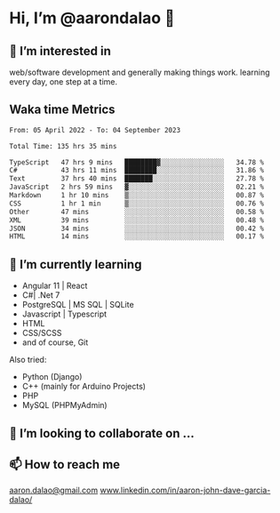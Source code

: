# __Hi, I’m @aarondalao__ 👋 
## 👀 I’m interested in 
web/software development and generally making things work.
learning every day, one step at a time. 

## Waka time Metrics
<!--START_SECTION:waka-->

```txt
From: 05 April 2022 - To: 04 September 2023

Total Time: 135 hrs 35 mins

TypeScript   47 hrs 9 mins   ████████▓░░░░░░░░░░░░░░░░   34.78 %
C#           43 hrs 11 mins  ████████░░░░░░░░░░░░░░░░░   31.86 %
Text         37 hrs 40 mins  ███████░░░░░░░░░░░░░░░░░░   27.78 %
JavaScript   2 hrs 59 mins   ▓░░░░░░░░░░░░░░░░░░░░░░░░   02.21 %
Markdown     1 hr 10 mins    ▒░░░░░░░░░░░░░░░░░░░░░░░░   00.87 %
CSS          1 hr 1 min      ▒░░░░░░░░░░░░░░░░░░░░░░░░   00.76 %
Other        47 mins         ░░░░░░░░░░░░░░░░░░░░░░░░░   00.58 %
XML          39 mins         ░░░░░░░░░░░░░░░░░░░░░░░░░   00.48 %
JSON         34 mins         ░░░░░░░░░░░░░░░░░░░░░░░░░   00.42 %
HTML         14 mins         ░░░░░░░░░░░░░░░░░░░░░░░░░   00.17 %
```

<!--END_SECTION:waka-->

## 🌱 I’m currently learning 

- Angular 11 | React 
- C#| .Net 7
- PostgreSQL | MS SQL | SQLite
- Javascript | Typescript
- HTML 
- CSS/SCSS
- and of course, Git 


Also tried:
- Python (Django)
- C++ (mainly for Arduino Projects)
- PHP
- MySQL (PHPMyAdmin)


## 💞️ I’m looking to collaborate on ...

## 📫 How to reach me 
aaron.dalao@gmail.com
www.linkedin.com/in/aaron-john-dave-garcia-dalao/

<!---
aarondalao/aarondalao is a ✨ special ✨ repository because its `README.md` (this file) appears on your GitHub profile.
You can click the Preview link to take a look at your changes.
--->
